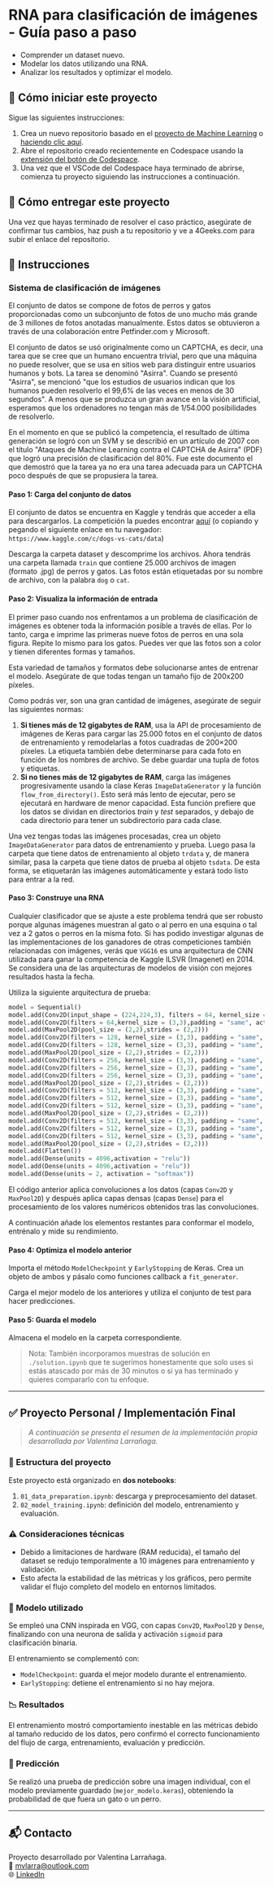<!-- hide -->
# RNA para clasificación de imágenes - Guía paso a paso
<!-- endhide -->

- Comprender un dataset nuevo.
- Modelar los datos utilizando una RNA.
- Analizar los resultados y optimizar el modelo.

## 🌱 Cómo iniciar este proyecto

Sigue las siguientes instrucciones:

1. Crea un nuevo repositorio basado en el [proyecto de Machine Learning](https://github.com/4GeeksAcademy/machine-learning-python-template) o [haciendo clic aquí](https://github.com/4GeeksAcademy/machine-learning-python-template/generate).
2. Abre el repositorio creado recientemente en Codespace usando la [extensión del botón de Codespace](https://docs.github.com/en/codespaces/developing-in-codespaces/creating-a-codespace-for-a-repository#creating-a-codespace-for-a-repository).
3. Una vez que el VSCode del Codespace haya terminado de abrirse, comienza tu proyecto siguiendo las instrucciones a continuación.

## 🚛 Cómo entregar este proyecto

Una vez que hayas terminado de resolver el caso práctico, asegúrate de confirmar tus cambios, haz push a tu repositorio y ve a 4Geeks.com para subir el enlace del repositorio.

## 📝 Instrucciones

### Sistema de clasificación de imágenes

El conjunto de datos se compone de fotos de perros y gatos proporcionadas como un subconjunto de fotos de uno mucho más grande de 3 millones de fotos anotadas manualmente. Estos datos se obtuvieron a través de una colaboración entre Petfinder.com y Microsoft.

El conjunto de datos se usó originalmente como un CAPTCHA, es decir, una tarea que se cree que un humano encuentra trivial, pero que una máquina no puede resolver, que se usa en sitios web para distinguir entre usuarios humanos y bots. La tarea se denominó "Asirra". Cuando se presentó "Asirra", se mencionó "que los estudios de usuarios indican que los humanos pueden resolverlo el 99,6% de las veces en menos de 30 segundos". A menos que se produzca un gran avance en la visión artificial, esperamos que los ordenadores no tengan más de 1/54.000 posibilidades de resolverlo.

En el momento en que se publicó la competencia, el resultado de última generación se logró con un SVM y se describió en un artículo de 2007 con el título "Ataques de Machine Learning contra el CAPTCHA de Asirra" (PDF) que logró una precisión de clasificación del 80%. Fue este documento el que demostró que la tarea ya no era una tarea adecuada para un CAPTCHA poco después de que se propusiera la tarea.

#### Paso 1: Carga del conjunto de datos

El conjunto de datos se encuentra en Kaggle y tendrás que acceder a ella para descargarlos. La competición la puedes encontrar [aquí](https://www.kaggle.com/c/dogs-vs-cats/data) (o copiando y pegando el siguiente enlace en tu navegador: `https://www.kaggle.com/c/dogs-vs-cats/data`)

Descarga la carpeta dataset y descomprime los archivos. Ahora tendrás una carpeta llamada `train` que contiene 25.000 archivos de imagen (formato .jpg) de perros y gatos. Las fotos están etiquetadas por su nombre de archivo, con la palabra `dog` o `cat`.

#### Paso 2: Visualiza la información de entrada

El primer paso cuando nos enfrentamos a un problema de clasificación de imágenes es obtener toda la información posible a través de ellas. Por lo tanto, carga e imprime las primeras nueve fotos de perros en una sola figura. Repite lo mismo para los gatos. Puedes ver que las fotos son a color y tienen diferentes formas y tamaños.

Esta variedad de tamaños y formatos debe solucionarse antes de entrenar el modelo. Asegúrate de que todas tengan un tamaño fijo de 200x200 píxeles.

Como podrás ver, son una gran cantidad de imágenes, asegúrate de seguir las siguientes normas:

1. **Si tienes más de 12 gigabytes de RAM**, usa la API de procesamiento de imágenes de Keras para cargar las 25.000 fotos en el conjunto de datos de entrenamiento y remodelarlas a fotos cuadradas de 200×200 píxeles. La etiqueta también debe determinarse para cada foto en función de los nombres de archivo. Se debe guardar una tupla de fotos y etiquetas.
2. **Si no tienes más de 12 gigabytes de RAM**, carga las imágenes progresivamente usando la clase Keras `ImageDataGenerator` y la función `flow_from_directory()`. Esto será más lento de ejecutar, pero se ejecutará en hardware de menor capacidad. Esta función prefiere que los datos se dividan en directorios *train* y *test* separados, y debajo de cada directorio para tener un subdirectorio para cada clase.

Una vez tengas todas las imágenes procesadas, crea un objeto `ImageDataGenerator` para datos de entrenamiento y prueba. Luego pasa la carpeta que tiene datos de entrenamiento al objeto `trdata` y, de manera similar, pasa la carpeta que tiene datos de prueba al objeto `tsdata`. De esta forma, se etiquetarán las imágenes automáticamente y estará todo listo para entrar a la red.

#### Paso 3: Construye una RNA

Cualquier clasificador que se ajuste a este problema tendrá que ser robusto porque algunas imágenes muestran al gato o al perro en una esquina o tal vez a 2 gatos o perros en la misma foto. Si has podido investigar algunas de las implementaciones de los ganadores de otras competiciones también relacionadas con imágenes, verás que `VGG16` es una arquitectura de CNN utilizada para ganar la competencia de Kaggle ILSVR (Imagenet) en 2014. Se considera una de las arquitecturas de modelos de visión con mejores resultados hasta la fecha.

Utiliza la siguiente arquitectura de prueba:

```py
model = Sequential()
model.add(Conv2D(input_shape = (224,224,3), filters = 64, kernel_size = (3,3), padding = "same", activation = "relu"))
model.add(Conv2D(filters = 64,kernel_size = (3,3),padding = "same", activation = "relu"))
model.add(MaxPool2D(pool_size = (2,2),strides = (2,2)))
model.add(Conv2D(filters = 128, kernel_size = (3,3), padding = "same", activation = "relu"))
model.add(Conv2D(filters = 128, kernel_size = (3,3), padding = "same", activation = "relu"))
model.add(MaxPool2D(pool_size = (2,2),strides = (2,2)))
model.add(Conv2D(filters = 256, kernel_size = (3,3), padding = "same", activation = "relu"))
model.add(Conv2D(filters = 256, kernel_size = (3,3), padding = "same", activation = "relu"))
model.add(Conv2D(filters = 256, kernel_size = (3,3), padding = "same", activation = "relu"))
model.add(MaxPool2D(pool_size = (2,2),strides = (2,2)))
model.add(Conv2D(filters = 512, kernel_size = (3,3), padding = "same", activation = "relu"))
model.add(Conv2D(filters = 512, kernel_size = (3,3), padding = "same", activation = "relu"))
model.add(Conv2D(filters = 512, kernel_size = (3,3), padding = "same", activation = "relu"))
model.add(MaxPool2D(pool_size = (2,2),strides = (2,2)))
model.add(Conv2D(filters = 512, kernel_size = (3,3), padding = "same", activation = "relu"))
model.add(Conv2D(filters = 512, kernel_size = (3,3), padding = "same", activation = "relu"))
model.add(Conv2D(filters = 512, kernel_size = (3,3), padding = "same", activation = "relu"))
model.add(MaxPool2D(pool_size = (2,2),strides = (2,2)))
model.add(Flatten())
model.add(Dense(units = 4096,activation = "relu"))
model.add(Dense(units = 4096,activation = "relu"))
model.add(Dense(units = 2, activation = "softmax"))
```

El código anterior aplica convoluciones a los datos (capas `Conv2D` y `MaxPool2D`) y después aplica capas densas (capas `Dense`) para el procesamiento de los valores numéricos obtenidos tras las convoluciones.

A continuación añade los elementos restantes para conformar el modelo, entrénalo y mide su rendimiento.

#### Paso 4: Optimiza el modelo anterior

Importa el método `ModelCheckpoint` y `EarlyStopping` de Keras. Crea un objeto de ambos y pásalo como funciones callback a `fit_generator`.

Carga el mejor modelo de los anteriores y utiliza el conjunto de test para hacer predicciones.

#### Paso 5: Guarda el modelo

Almacena el modelo en la carpeta correspondiente.

> Nota: También incorporamos muestras de solución en `./solution.ipynb` que te sugerimos honestamente que solo uses si estás atascado por más de 30 minutos o si ya has terminado y quieres compararlo con tu enfoque.

---

## ✅ Proyecto Personal / Implementación Final

> *A continuación se presenta el resumen de la implementación propia desarrollada por Valentina Larrañaga.*

### 📁 Estructura del proyecto

Este proyecto está organizado en **dos notebooks**:

1. `01_data_preparation.ipynb`: descarga y preprocesamiento del dataset.
2. `02_model_training.ipynb`: definición del modelo, entrenamiento y evaluación.

### ⚠️ Consideraciones técnicas

- Debido a limitaciones de hardware (RAM reducida), el tamaño del dataset se redujo temporalmente a 10 imágenes para entrenamiento y validación.
- Esto afecta la estabilidad de las métricas y los gráficos, pero permite validar el flujo completo del modelo en entornos limitados.

### 🧠 Modelo utilizado

Se empleó una CNN inspirada en VGG, con capas `Conv2D`, `MaxPool2D` y `Dense`, finalizando con una neurona de salida y activación `sigmoid` para clasificación binaria.

El entrenamiento se complementó con:

- `ModelCheckpoint`: guarda el mejor modelo durante el entrenamiento.
- `EarlyStopping`: detiene el entrenamiento si no hay mejora.

### 📉 Resultados

El entrenamiento mostró comportamiento inestable en las métricas debido al tamaño reducido de los datos, pero confirmó el correcto funcionamiento del flujo de carga, entrenamiento, evaluación y predicción.

### 🧪 Predicción

Se realizó una prueba de predicción sobre una imagen individual, con el modelo previamente guardado (`mejor_modelo.keras`), obteniendo la probabilidad de que fuera un gato o un perro.

---

## 📬 Contacto

Proyecto desarrollado por Valentina Larrañaga.  
📧 mvlarra@outlook.com  
🌐 [LinkedIn](https://www.linkedin.com/)